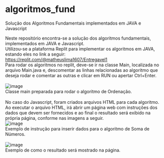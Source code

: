 # algoritmos_fund
Solução dos Algoritmos Fundamentais implementados em JAVA e Javascript

Neste repositório encontra-se a solução dos algoritmos fundamentais, implementados em JAVA e Javascript.<br/> 
Utilizou-se a plataforma Replit para implementar os algoritmos em JAVA, estando eles no link a seguir:<br/>https://replit.com/@matheuslima1607/Entregavel1<br/>
Para rodar os algoritmos no replit, deve-se ir na classe Main, localizada no arquivo Main.java e, descomentar as linhas relacionadas ao algoritmo que deseja rodar e comentar as outras e clicar em RUN ou apertar Ctrl+Enter.<br/><br/>
![image](https://github.com/matheusclima/algoritmos_fund/assets/63517485/db48086f-6de8-4249-b760-bbe6b10148c5)<br/>
Classe main preparada para rodar o algoritmo de Ordenação.
<br/><br/>
No caso do Javascript, foram criados arquivos HTML para cada algoritmo. Ao executar o arquivo HTML, irá abrir um página web com instruções dos dados que devem ser fornecidos e ao final o resultado será exibido na própria página, conforme nas imagens a seguir.  
![image](https://github.com/matheusclima/algoritmos_fund/assets/63517485/a5842a04-1cf9-4a83-8f39-b52c79abc7d0)<br/>
Exemplo de instrução para inserir dados para o algoritmo de Soma de Números.<br/><br/>
![image](https://github.com/matheusclima/algoritmos_fund/assets/63517485/d4fd1aef-beab-436a-a214-396f80bcd47b)<br/>
Exemplo de como o resultado será mostrado na página.
